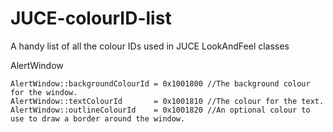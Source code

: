 # JUCE-colourID-list
A handy list of all the colour IDs used in JUCE LookAndFeel classes

AlertWindow

    AlertWindow::backgroundColourId = 0x1001800 //The background colour for the window. 
    AlertWindow::textColourId       = 0x1001810 //The colour for the text. 
    AlertWindow::outlineColourId    = 0x1001820 //An optional colour to use to draw a border around the window. 
